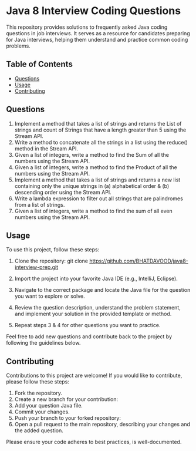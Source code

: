 # Java 8 Interview Coding Questions

This repository provides solutions to frequently asked Java coding questions in job interviews. It serves as a resource for candidates preparing for Java interviews, helping them understand and practice common coding problems.

## Table of Contents

- [Questions](#questions)
- [Usage](#usage)
- [Contributing](#contributing)



## Questions
1. Implement a method that takes a list of strings and returns the List of strings and count of Strings that have a length greater than 5 using the Stream API.
2. Write a method to concatenate all the strings in a list using the reduce() method in the Stream API.
3. Given a list of integers, write a method to find the Sum of all the numbers using the Stream API.
4. Given a list of integers, write a method to find the Product of all the numbers using the Stream API.
5. Implement a method that takes a list of strings and returns a new list containing only the unique strings in (a) alphabetical order & (b) descending order using the Stream API.
6. Write a lambda expression to filter out all strings that are palindromes from a list of strings.
7. Given a list of integers, write a method to find the sum of all even numbers using the Stream API.

## Usage

To use this project, follow these steps:

1. Clone the repository:
   git clone https://github.com/BHATDAVOOD/java8-interview-prep.git

2. Import the project into your favorite Java IDE (e.g., IntelliJ, Eclipse).
3. Navigate to the correct package and locate the Java file for the question you want to explore or solve.
4. Review the question description, understand the problem statement, and implement your solution in the provided template or method.
5. Repeat steps 3 & 4 for other questions you want to practice.

Feel free to add new questions and contribute back to the project by following the guidelines below.

## Contributing

Contributions to this project are welcome! If you would like to contribute, please follow these steps:

1. Fork the repository.
2. Create a new branch for your contribution:
3. Add your question Java file.
4. Commit your changes.
5. Push your branch to your forked repository:
6. Open a pull request to the main repository, describing your changes and the added question.

Please ensure your code adheres to best practices, is well-documented.











